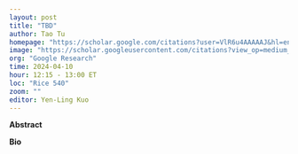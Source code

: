 ```yaml
---
layout: post
title: "TBD"
author: Tao Tu
homepage: "https://scholar.google.com/citations?user=VlR6u4AAAAAJ&hl=en"
image: "https://scholar.googleusercontent.com/citations?view_op=medium_photo&user=VlR6u4AAAAAJ&citpid=2"
org: "Google Research"
time: 2024-04-10
hour: 12:15 - 13:00 ET
loc: "Rice 540"
zoom: ""
editor: Yen-Ling Kuo
---
```


**Abstract**


**Bio**


